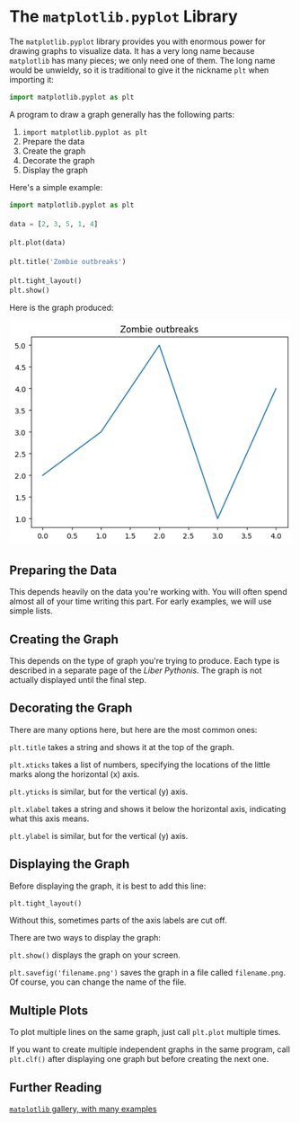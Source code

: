 # The `matplotlib.pyplot` Library

The `matplotlib.pyplot` library provides you with enormous power for drawing graphs to visualize data. It has
a very long name because `matplotlib` has many pieces; we only need one of them. The long name would be
unwieldy, so it is traditional to give it the nickname `plt` when importing it:

```python
import matplotlib.pyplot as plt
```

A program to draw a graph generally has the following parts:

1. `import matplotlib.pyplot as plt`
1. Prepare the data
1. Create the graph
1. Decorate the graph
1. Display the graph

Here's a simple example:

<!-- simple_graph.py -->
```python
import matplotlib.pyplot as plt

data = [2, 3, 5, 1, 4]

plt.plot(data)

plt.title('Zombie outbreaks')

plt.tight_layout()
plt.show()
```

Here is the graph produced:

![A line graph of zombie outbreaks](../image/simple_graph.png)

## Preparing the Data

This depends heavily on the data you're working with. You will often spend almost all of your time writing this part.
For early examples, we will use simple lists.

## Creating the Graph

This depends on the type of graph you're trying to produce. Each type is described in a separate page of the *Liber
Pythonis*. The graph is not actually displayed until the final step.

## Decorating the Graph

There are many options here, but here are the most common ones:

`plt.title` takes a string and shows it at the top of the graph.

`plt.xticks` takes a list of numbers, specifying the locations of the little marks along the horizontal (x) axis.

`plt.yticks` is similar, but for the vertical (y) axis.

`plt.xlabel` takes a string and shows it below the horizontal axis, indicating what this axis means.

`plt.ylabel` is similar, but for the vertical (y) axis.

## Displaying the Graph

Before displaying the graph, it is best to add this line:

```python
plt.tight_layout()
```

Without this, sometimes parts of the axis labels are cut off.

There are two ways to display the graph:

`plt.show()` displays the graph on your screen.

`plt.savefig('filename.png')` saves the graph in a file called `filename.png`. Of course, you can
change the name of the file.

## Multiple Plots

To plot multiple lines on the same graph, just call `plt.plot` multiple times.

If you want to create multiple independent graphs in the same program, call `plt.clf()` after displaying one graph but
before creating the next one.

## Further Reading

[`matplotlib` gallery, with many examples](https://matplotlib.org/3.1.1/gallery/index.html)
